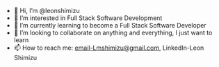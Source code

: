 - 👋 Hi, I’m @leonshimizu
- 👀 I’m interested in Full Stack Software Development
- 🌱 I’m currently learning to become a Full Stack Software Developer
- 💞️ I’m looking to collaborate on anything and everything, I just want to learn
- 📫 How to reach me: email-Lmshimizu@gmail.com, LinkedIn-Leon Shimizu

<!---
leonshimizu/leonshimizu is a ✨ special ✨ repository because its `README.md` (this file) appears on your GitHub profile.
You can click the Preview link to take a look at your changes.
--->
